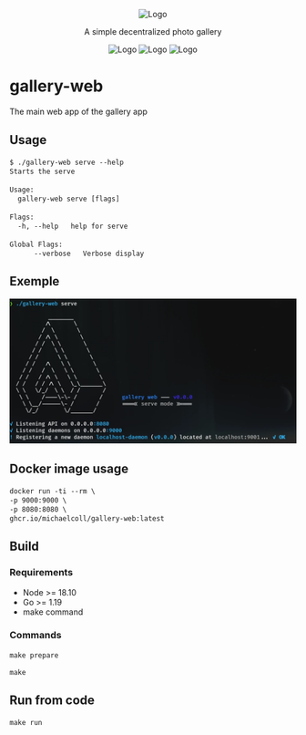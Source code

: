 <!--suppress HtmlDeprecatedAttribute -->
<p align="center">
    <img src="https://raw.githubusercontent.com/michaelcoll/gallery-web/main/doc/logo.png" alt="Logo" /><br />
</p>
<p align="center">
    A simple decentralized photo gallery
</p>
<p align="center">
    <img src="https://img.shields.io/github/actions/workflow/status/michaelcoll/gallery-web/build.yml?branch=main" alt="Logo" />
    <img src="https://img.shields.io/github/v/release/michaelcoll/gallery-web" alt="Logo" />
    <img src="https://img.shields.io/github/license/michaelcoll/gallery-web" alt="Logo" />
</p>

# gallery-web
The main web app of the gallery app

## Usage
```
$ ./gallery-web serve --help
Starts the serve

Usage:
  gallery-web serve [flags]

Flags:
  -h, --help   help for serve

Global Flags:
      --verbose   Verbose display
```

## Exemple
![](doc/gallery-web.webp)

## Docker image usage
```
docker run -ti --rm \
-p 9000:9000 \
-p 8080:8080 \
ghcr.io/michaelcoll/gallery-web:latest
```

## Build
### Requirements

- Node >= 18.10
- Go >= 1.19
- make command

### Commands
```
make prepare
```
```
make
```

## Run from code
```
make run
```